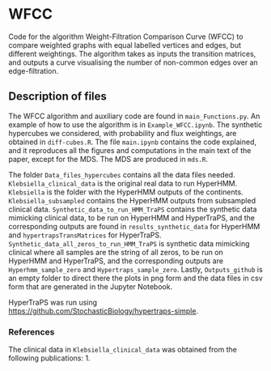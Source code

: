 # WFCC
Code for the algorithm Weight-Filtration Comparison Curve (WFCC) to compare weighted graphs with equal labelled vertices and edges, but different weightings. The algorithm takes as inputs the transition matrices, and outputs a curve visualising the number of non-common edges over an edge-filtration. 

## Description of files
The WFCC algorithm and auxiliary code are found in `main_Functions.py`. An example of how to use the algorithm is in `Example_WFCC.ipynb`.
The synthetic hypercubes we considered, with probability and flux weightings, are obtained in `diff-cubes.R`. The file `main.ipynb` contains the code explained, and it reproduces all the figures and computations in the main text of the paper, except for the MDS. The MDS are produced in `mds.R`. 

The folder `Data_files_hypercubes` contains all the data files needed. `Klebsiella_clinical_data` is the original real data to run HyperHMM. `Klebsiella` is the folder with the HyperHMM outputs of the continents. `Klebsiella_subsampled` contains the HyperHMM outputs from subsampled clinical data. `Synthetic_data_to_run_HMM_TraPS` contains the synthetic data mimicking clinical data, to be run on HyperHMM and HyperTraPS, and the corresponding outputs are found in `results_synthetic_data` for HyperHMM and `hypertrapsTransMatrices` for HyperTraPS. `Synthetic_data_all_zeros_to_run_HMM_TraPS` is synthetic data mimicking clinical where all samples are the string of all zeros, to be run on HyperHMM and HyperTraPS, and the corresponding outputs are `Hyperhmm_sample_zero` and `Hypertraps_sample_zero`. Lastly, `Outputs_github` is an empty folder to direct there the plots in png form and the data files in csv form that are generated in the Jupyter Notebook.

HyperTraPS was run using https://github.com/StochasticBiology/hypertraps-simple.

### References 
The clinical data in `Klebsiella_clinical_data` was obtained from the following publications:
1.
